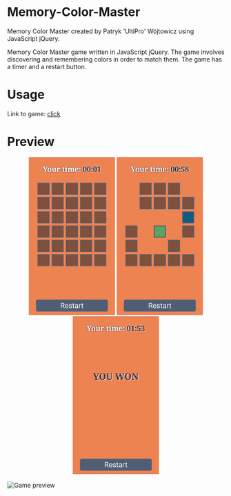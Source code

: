 # Memory-Color-Master
Memory Color Master created by Patryk 'UltiPro' Wójtowicz using JavaScript jQuery.

Memory Color Master game written in JavaScript jQuery. The game involves discovering and remembering colors in order to match them. The game has a timer and a restart button.

# Usage

Link to game: [click](https://ultipro.github.io/Memory-Color-Master/)

# Preview

<p align="center">
    <img src="./screenshots/Game1.jpg" alt="Game preview 1" width="200">
    <img src="./screenshots/Game2.jpg" alt="Game preview 2" width="200">
    <img src="./screenshots/Game3.jpg" alt="Game preview 3" width="200">
</p>

<img src="./screenshots/Game.gif" alt="Game preview">
